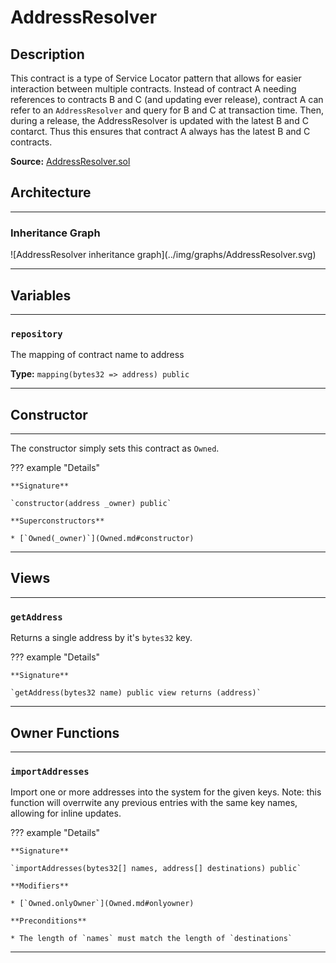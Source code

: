 # AddressResolver

## Description

This contract is a type of Service Locator pattern that allows for easier interaction between multiple contracts. Instead of contract A needing references to contracts B and C (and updating ever release), contract A can refer to an `AddressResolver` and query for B and C at transaction time. Then, during a release, the AddressResolver is updated with the latest B and C contarct. Thus this ensures that contract A always has the latest B and C contracts.

**Source:** [AddressResolver.sol](https://github.com/Synthetixio/synthetix/blob/master/contracts/AddressResolver.sol)

## Architecture

---

### Inheritance Graph

<centered-image>
    ![AddressResolver inheritance graph](../img/graphs/AddressResolver.svg)
</centered-image>

---

## Variables

---

### `repository`

The mapping of contract name to address

**Type:** `mapping(bytes32 => address) public`

---

## Constructor

---

The constructor simply sets this contract as `Owned`.

??? example "Details"

    **Signature**

    `constructor(address _owner) public`

    **Superconstructors**

    * [`Owned(_owner)`](Owned.md#constructor)

---

## Views

---

### `getAddress`

Returns a single address by it's `bytes32` key.

??? example "Details"

    **Signature**

    `getAddress(bytes32 name) public view returns (address)`

---

## Owner Functions

---

### `importAddresses`

Import one or more addresses into the system for the given keys. Note: this function will overrwite any previous entries with the same key names, allowing for inline updates.

??? example "Details"

    **Signature**

    `importAddresses(bytes32[] names, address[] destinations) public`

    **Modifiers**

    * [`Owned.onlyOwner`](Owned.md#onlyowner)

    **Preconditions**

    * The length of `names` must match the length of `destinations`

---

